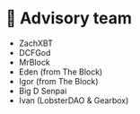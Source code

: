 # 🚂 Advisory team

* ZachXBT
* DCFGod
* MrBlock
* Eden (from The Block)
* Igor (from The Block)
* Big D Senpai
* Ivan (LobsterDAO & Gearbox)
